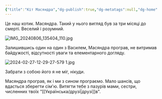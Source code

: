 ```yaml
---
{"title":"Кіт Масяндра","dg-publish":true,"dg-metatags":null,"dg-home":null,"permalink":"/ukrayinska/masyandra/","dgPassFrontmatter":true,"noteIcon":""}
---
```




Це наш котик. Масяндра. Такий у нього вигляд був за три  місяці до смерті. Веселий і розумний. 

![IMG_20240806_135404_110.jpg](/img/user/IMG_20240806_135404_110.jpg)

Залишившись один на один з Василем, Масяндра програв, не витримав байдужості, відсутності уваги та елементарного догляду. 

![2024-02-27-12-29-27-579 1.jpg](/img/user/2024-02-27-12-29-27-579%201.jpg)


Забрати з собою його я не міг, нікуди.

Масяндра програв, як і ми з сином програємо. Мало шансів, що вдасться зберегти сім'ю. Витягти тебе з пазурів мами, сестри, численних твоїх "[[Українська/друзі\|друзі]]в".